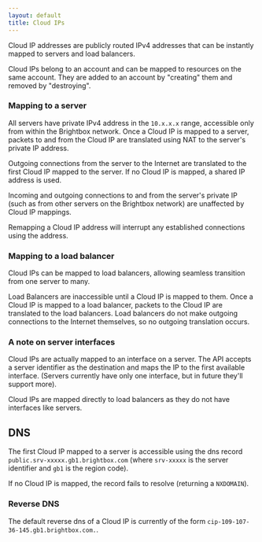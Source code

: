 ```yaml
---
layout: default
title: Cloud IPs
---
```


Cloud IP addresses are publicly routed IPv4 addresses that can be
instantly mapped to servers and load balancers.

Cloud IPs belong to an account and can be mapped to resources on the
same account. They are added to an account by "creating" them and
removed by "destroying".

### Mapping to a server

All servers have private IPv4 address in the `10.x.x.x` range,
accessible only from within the Brightbox network.  Once a Cloud IP is
mapped to a server, packets to and from the Cloud IP are translated
using NAT to the server's private IP address.

Outgoing connections from the server to the Internet are translated to
the first Cloud IP mapped to the server.  If no Cloud IP is mapped, a
shared IP address is used.

Incoming and outgoing connections to and from the server's private IP
(such as from other servers on the Brightbox network) are unaffected
by Cloud IP mappings.

Remapping a Cloud IP address will interrupt any established
connections using the address.

### Mapping to a load balancer

Cloud IPs can be mapped to load balancers, allowing seamless
transition from one server to many.

Load Balancers are inaccessible until a Cloud IP is mapped to
them. Once a Cloud IP is mapped to a load balancer, packets to the
Cloud IP are translated to the load balancers.  Load balancers do not
make outgoing connections to the Internet themselves, so no outgoing
translation occurs.

### A note on server interfaces

Cloud IPs are actually mapped to an interface on a server. The API
accepts a server identifier as the destination and maps the IP to the
first available interface. (Servers currently have only one interface,
but in future they'll support more).

Cloud IPs are mapped directly to load balancers as they do not have
interfaces like servers.

## DNS

The first Cloud IP mapped to a server is accessible using the dns
record `public.srv-xxxxx.gb1.brightbox.com` (where `srv-xxxxx` is the
server identifier and `gb1` is the region code).

If no Cloud IP is mapped, the record fails to resolve (returning a
`NXDOMAIN`).

### Reverse DNS

The default reverse dns of a Cloud IP is currently of the form
`cip-109-107-36-145.gb1.brightbox.com.`.

